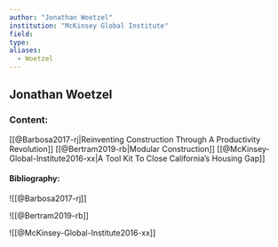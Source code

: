 ```yaml
---
author: "Jonathan Woetzel"
institution: "McKinsey Global Institute"
field:
type:
aliases:
  - Woetzel
---
```


## Jonathan Woetzel

### Content:
[[@Barbosa2017-rj|Reinventing Construction Through A Productivity Revolution]]
[[@Bertram2019-rb|Modular Construction]]
[[@McKinsey-Global-Institute2016-xx|A Tool Kit To Close California’s Housing Gap]]

#### Bibliography:

![[@Barbosa2017-rj]]

![[@Bertram2019-rb]]

![[@McKinsey-Global-Institute2016-xx]]